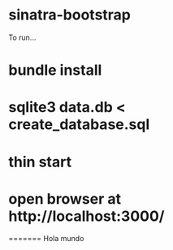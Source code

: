 sinatra-bootstrap
=================
To run...
 # bundle install
 # sqlite3 data.db < create_database.sql
 # thin start
 # open browser at http://localhost:3000/
=======
Hola mundo
